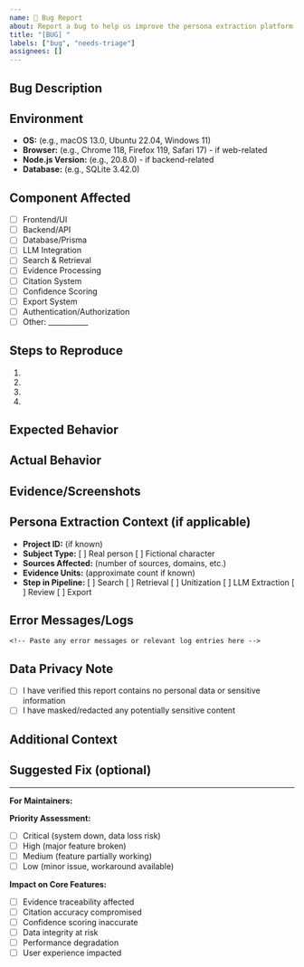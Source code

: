 ```yaml
---
name: 🐛 Bug Report
about: Report a bug to help us improve the persona extraction platform
title: "[BUG] "
labels: ["bug", "needs-triage"]
assignees: []
---
```


## Bug Description

<!-- A clear and concise description of what the bug is -->

## Environment

- **OS:** (e.g., macOS 13.0, Ubuntu 22.04, Windows 11)
- **Browser:** (e.g., Chrome 118, Firefox 119, Safari 17) - if web-related
- **Node.js Version:** (e.g., 20.8.0) - if backend-related
- **Database:** (e.g., SQLite 3.42.0)

## Component Affected

- [ ] Frontend/UI
- [ ] Backend/API
- [ ] Database/Prisma
- [ ] LLM Integration
- [ ] Search & Retrieval
- [ ] Evidence Processing
- [ ] Citation System
- [ ] Confidence Scoring
- [ ] Export System
- [ ] Authentication/Authorization
- [ ] Other: ___________

## Steps to Reproduce

1. 
2. 
3. 
4. 

## Expected Behavior

<!-- What you expected to happen -->

## Actual Behavior

<!-- What actually happened -->

## Evidence/Screenshots

<!-- Add screenshots, error messages, logs, or other evidence -->

## Persona Extraction Context (if applicable)

<!-- For bugs related to persona extraction features -->

- **Project ID:** (if known)
- **Subject Type:** [ ] Real person [ ] Fictional character
- **Sources Affected:** (number of sources, domains, etc.)
- **Evidence Units:** (approximate count if known)
- **Step in Pipeline:** [ ] Search [ ] Retrieval [ ] Unitization [ ] LLM Extraction [ ] Review [ ] Export

## Error Messages/Logs

```
<!-- Paste any error messages or relevant log entries here -->
```

## Data Privacy Note

<!-- ⚠️ IMPORTANT: Do not include personal data, API keys, or sensitive information -->
- [ ] I have verified this report contains no personal data or sensitive information
- [ ] I have masked/redacted any potentially sensitive content

## Additional Context

<!-- Any other context about the problem here -->

## Suggested Fix (optional)

<!-- If you have ideas about how to fix this bug -->

---

**For Maintainers:**

**Priority Assessment:**
- [ ] Critical (system down, data loss risk)
- [ ] High (major feature broken)
- [ ] Medium (feature partially working)
- [ ] Low (minor issue, workaround available)

**Impact on Core Features:**
- [ ] Evidence traceability affected
- [ ] Citation accuracy compromised
- [ ] Confidence scoring inaccurate
- [ ] Data integrity at risk
- [ ] Performance degradation
- [ ] User experience impacted
